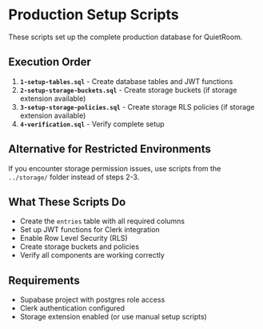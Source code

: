 # Production Setup Scripts

These scripts set up the complete production database for QuietRoom.

## Execution Order

1. **`1-setup-tables.sql`** - Create database tables and JWT functions
2. **`2-setup-storage-buckets.sql`** - Create storage buckets (if storage extension available)
3. **`3-setup-storage-policies.sql`** - Create storage RLS policies (if storage extension available)
4. **`4-verification.sql`** - Verify complete setup

## Alternative for Restricted Environments

If you encounter storage permission issues, use scripts from the `../storage/` folder instead of steps 2-3.

## What These Scripts Do

- Create the `entries` table with all required columns
- Set up JWT functions for Clerk integration
- Enable Row Level Security (RLS)
- Create storage buckets and policies
- Verify all components are working correctly

## Requirements

- Supabase project with postgres role access
- Clerk authentication configured
- Storage extension enabled (or use manual setup scripts)
